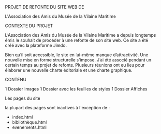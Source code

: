 PROJET DE REFONTE DU SITE WEB DE 

L'Association des Amis du Musée de la Vilaine Maritime

CONTEXTE DU PROJET

L’Association des Amis du Musée de la Vilaine Maritime a depuis longtemps émis le souhait de procéder à une refonte de son site web. Ce site a été créé avec la plateforme Jimdo. 

Bien qu’il soit accessible, le site en lui-même manque d’attractivité. Une nouvelle mise en forme structurelle s’impose. J’ai été associé pendant un certain temps au projet de refonte. Plusieurs réunions ont eu lieu pour élaborer une nouvelle charte éditoriale et une charte graphique. 

CONTENU 

1 Dossier Images
1 Dossier avec les feuilles de styles
1 Dossier Affiches

Les pages du site

la plupart des pages sont inactives à l'exception de :
- index.html
- bibliothèque.html
- evenements.html


